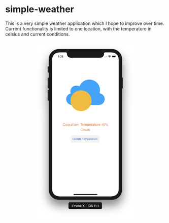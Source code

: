 # simple-weather

This is a very simple weather application which I hope to improve over time. Current functionality is limited to one location, with the temperature in celsius and current conditions.

<div style="text-align:center">
<img src="https://github.com/jyoo980/simple-weather/blob/master/SimpleWeather/Assets.xcassets/ProductImages/v1.1.imageset/v1.1.png" width="327" height="561">
</div>
